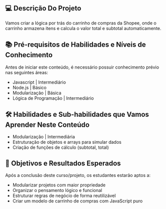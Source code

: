 <!--START_SECTION:header-->
## 💻 Descrição Do Projeto

Vamos criar a lógica por trás do carrinho de compras da Shopee, onde o carrinho armazena itens e calcula o valor total e subtotal automaticamente.

## 📚 Pré-requisitos de Habilidades e Níveis de Conhecimento

Antes de iniciar este conteúdo, é necessário possuir conhecimento prévio nas seguintes áreas:

* Javascript | Intermediário
* Node.js | Básico
* Modularização | Básica
* Lógica de Programação | Intermediário

## 🛠️ Habilidades e Sub-habilidades que Vamos Aprender Neste Conteúdo

* Modularização | Intermediária
* Estruturação de objetos e arrays para simular dados
* Criação de funções de cálculo (subtotal, total)

## 🎯 Objetivos e Resultados Esperados

Após a conclusão deste curso/projeto, os estudantes estarão aptos a:

* Modularizar projetos com maior propriedade
* Organizar o pensamento lógico e funcional
* Estruturar regras de negócio de forma reutilizável
* Criar um modelo de carrinho de compras com JavaScript puro

